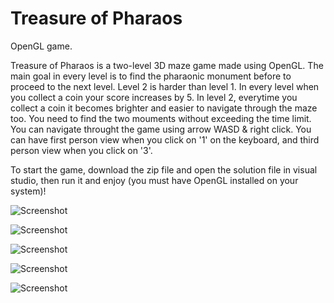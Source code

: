# Treasure of Pharaos
OpenGL game.

Treasure of Pharaos is a two-level 3D maze game made using OpenGL. The main goal in every level is to find the pharaonic monument before to proceed to the next level. Level 2 is harder than level 1. In every level when you collect a coin your score increases by 5. In level 2, everytime you collect a coin it becomes brighter and easier to navigate through the maze too. You need to find the two mouments without exceeding the time limit. You can navigate throught the game using arrow WASD & right click. You can have first person view when you click on '1' on the keyboard, and third person view when you click on '3'.

To start the game, download the zip file and open the solution file in visual studio, then run it and enjoy (you must have OpenGL installed on your system)!

![Screenshot](https://github.com/danielashrafk/treasure-of-pharaos/blob/master/textures/top%20-%201.png)

![Screenshot](https://github.com/danielashrafk/treasure-of-pharaos/blob/master/textures/top%205.png)

![Screenshot](https://github.com/danielashrafk/treasure-of-pharaos/blob/master/textures/top%20-%202.png)

![Screenshot](https://github.com/danielashrafk/treasure-of-pharaos/blob/master/textures/top%204.png)

![Screenshot](https://github.com/danielashrafk/treasure-of-pharaos/blob/master/textures/top%203.png)






